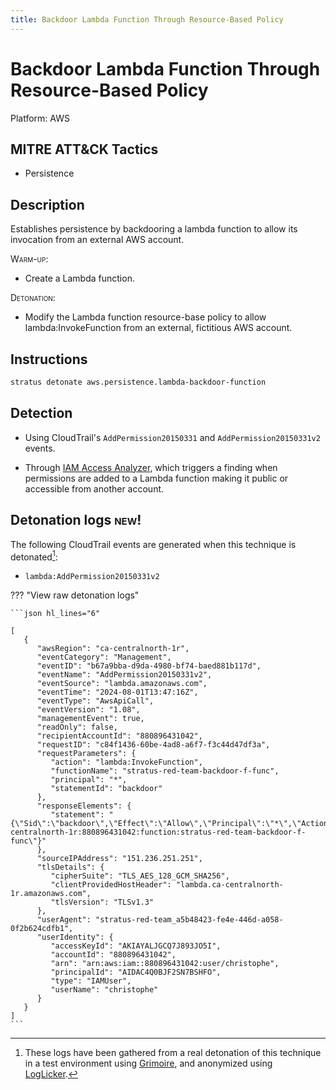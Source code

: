 ```yaml
---
title: Backdoor Lambda Function Through Resource-Based Policy
---
```


# Backdoor Lambda Function Through Resource-Based Policy




Platform: AWS

## MITRE ATT&CK Tactics


- Persistence

## Description


Establishes persistence by backdooring a lambda function to allow its invocation from an external AWS account.

<span style="font-variant: small-caps;">Warm-up</span>: 

- Create a Lambda function.

<span style="font-variant: small-caps;">Detonation</span>: 

- Modify the Lambda function resource-base policy to allow lambda:InvokeFunction from an external, fictitious AWS account.


## Instructions

```bash title="Detonate with Stratus Red Team"
stratus detonate aws.persistence.lambda-backdoor-function
```
## Detection


- Using CloudTrail's <code>AddPermission20150331</code> and <code>AddPermission20150331v2</code> events.

- Through [IAM Access Analyzer](https://docs.aws.amazon.com/IAM/latest/UserGuide/access-analyzer-resources.html#access-analyzer-lambda), which triggers a finding when permissions are added to a Lambda function making it 
public or accessible from another account.



## Detonation logs <span class="smallcaps w3-badge w3-light-green w3-round w3-text-sand">new!</span>

The following CloudTrail events are generated when this technique is detonated[^1]:


- `lambda:AddPermission20150331v2`


??? "View raw detonation logs"

    ```json hl_lines="6"

    [
	   {
	      "awsRegion": "ca-centralnorth-1r",
	      "eventCategory": "Management",
	      "eventID": "b67a9bba-d9da-4980-bf74-baed881b117d",
	      "eventName": "AddPermission20150331v2",
	      "eventSource": "lambda.amazonaws.com",
	      "eventTime": "2024-08-01T13:47:16Z",
	      "eventType": "AwsApiCall",
	      "eventVersion": "1.08",
	      "managementEvent": true,
	      "readOnly": false,
	      "recipientAccountId": "880896431042",
	      "requestID": "c84f1436-60be-4ad8-a6f7-f3c44d47df3a",
	      "requestParameters": {
	         "action": "lambda:InvokeFunction",
	         "functionName": "stratus-red-team-backdoor-f-func",
	         "principal": "*",
	         "statementId": "backdoor"
	      },
	      "responseElements": {
	         "statement": "{\"Sid\":\"backdoor\",\"Effect\":\"Allow\",\"Principal\":\"*\",\"Action\":\"lambda:InvokeFunction\",\"Resource\":\"arn:aws:lambda:ca-centralnorth-1r:880896431042:function:stratus-red-team-backdoor-f-func\"}"
	      },
	      "sourceIPAddress": "151.236.251.251",
	      "tlsDetails": {
	         "cipherSuite": "TLS_AES_128_GCM_SHA256",
	         "clientProvidedHostHeader": "lambda.ca-centralnorth-1r.amazonaws.com",
	         "tlsVersion": "TLSv1.3"
	      },
	      "userAgent": "stratus-red-team_a5b48423-fe4e-446d-a058-0f2b624cdfb1",
	      "userIdentity": {
	         "accessKeyId": "AKIAYALJGCQ7J893JO5I",
	         "accountId": "880896431042",
	         "arn": "arn:aws:iam::880896431042:user/christophe",
	         "principalId": "AIDAC4Q0BJF2SN7BSHFO",
	         "type": "IAMUser",
	         "userName": "christophe"
	      }
	   }
	]
    ```

[^1]: These logs have been gathered from a real detonation of this technique in a test environment using [Grimoire](https://github.com/DataDog/grimoire), and anonymized using [LogLicker](https://github.com/Permiso-io-tools/LogLicker).
